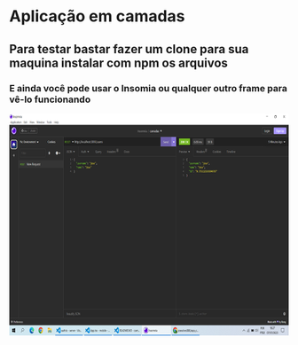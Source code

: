 # Aplicação em camadas 

## Para testar bastar fazer um clone para sua maquina instalar com npm os arquivos

### E ainda você pode usar o Insomia ou qualquer outro frame para vê-lo funcionando

<p><img height="400" src="https://github.com/josealves380/app_camadas/blob/main/src/assets/insomia.png"/>
